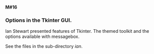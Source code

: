 #### M#16

### Options in the Tkinter GUI.

Ian Stewart presented features of Tkinter. The themed toolkit and the options
available with messagebox.

See the files in the sub-directory *ian*.
